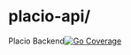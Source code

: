# placio-api/
Placio Backend[![Go Coverage](https://github.com/USER/REPO/wiki/coverage.svg)](https://raw.githack.com/wiki/doziestar/placio-api/coverage.html)
